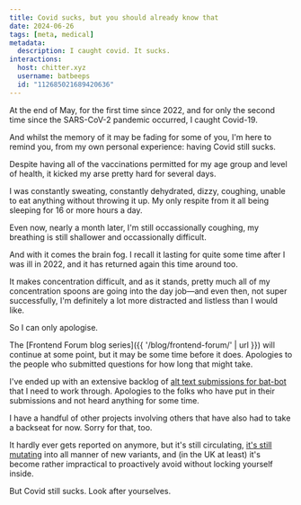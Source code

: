 ```yaml
---
title: Covid sucks, but you should already know that
date: 2024-06-26
tags: [meta, medical]
metadata:
  description: I caught covid. It sucks.
interactions:
  host: chitter.xyz
  username: batbeeps
  id: "112685021689420636"
---
```


At the end of May, for the first time since 2022, and for only the second time since the SARS-CoV-2 pandemic occurred, I caught Covid-19.

And whilst the memory of it may be fading for some of you, I'm here to remind you, from my own personal experience: having Covid still sucks.

Despite having all of the vaccinations permitted for my age group and level of health, it kicked my arse pretty hard for several days.

I was constantly sweating, constantly dehydrated, dizzy, coughing, unable to eat anything without throwing it up. My only respite from it all being sleeping for 16 or more hours a day.

Even now, nearly a month later, I'm still occassionally coughing, my breathing is still shallower and occassionally difficult.

And with it comes the brain fog. I recall it lasting for quite some time after I was ill in 2022, and it has returned again this time around too.

It makes concentration difficult, and as it stands, pretty much all of my concentration spoons are going into the day job—and even then, not super successfully, I'm definitely a lot more distracted and listless than I would like.

So I can only apologise.

The [Frontend Forum blog series]({{ '/blog/frontend-forum/' | url }}) will continue at some point, but it may be some time before it does. Apologies to the people who submitted questions for how long that might take.

I've ended up with an extensive backlog of [alt text submissions for bat-bot](https://github.com/querkmachine/bat-bot/issues) that I need to work through. Apologies to the folks who have put in their submissions and not heard anything for some time.

I have a handful of other projects involving others that have also had to take a backseat for now. Sorry for that, too.

It hardly ever gets reported on anymore, but it's still circulating, [it's still mutating](https://data.who.int/dashboards/covid19/variants) into all manner of new variants, and (in the UK at least) it's become rather impractical to proactively avoid without locking yourself inside.

But Covid still sucks. Look after yourselves.
